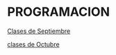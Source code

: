 # PROGRAMACION

[Clases de Septiembre](clases_fecha/readme.md)

[clases de Octubre](clases_octubre/readme.md)
